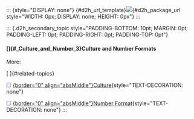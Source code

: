 ::: {style="DISPLAY: none"}
[](ms-xhelp:///?Id=d2h_url_template){#d2h_url_template}![](!package_url!){#d2h_package_url style="WIDTH: 0px; DISPLAY: none; HEIGHT: 0px"}
:::

::: {.d2h_secondary_topic style="PADDING-BOTTOM: 10pt; MARGIN: 0pt; PADDING-LEFT: 0pt; PADDING-RIGHT: 0pt; PADDING-TOP: 0pt"}
#### []{#_Culture_and_Number_3}Culture and Number Formats

More:

[ ]{#related-topics}

[![](../button.gif){border="0" align="absMiddle"}Culture](ms-xhelp:///?Id=26b7b5b1-2543-4053-bc8f-3fdc406728d1){style="TEXT-DECORATION: none"}

[![](../button.gif){border="0" align="absMiddle"}Number Format](ms-xhelp:///?Id=89277fad-507b-452a-97c7-adaa9cf4a945){style="TEXT-DECORATION: none"}
:::
